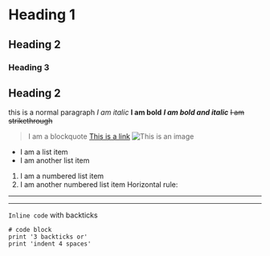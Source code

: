 # Heading 1
## Heading 2
### Heading 3

## Heading 2
this is a normal paragraph
*I am italic*
**I am bold**
***I am bold and italic***
~~I am strikethrough~~
> I am a blockquote
[This is a link](https://www.google.com)
![This is an image](https://www.google.com/images/branding/googlelogo/1x/googlelogo_color_272x92dp.png)
- I am a list item
- I am another list item
1. I am a numbered list item
2. I am another numbered list item
Horizontal rule:
---
***
`Inline code` with backticks
```
# code block
print '3 backticks or'
print 'indent 4 spaces'
```